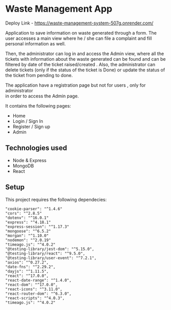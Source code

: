 # Waste Management App

Deploy Link - https://waste-management-system-507g.onrender.com/

Application to save information on waste generated through a form. The user accesses a main view where he / she can file a complaint and fill personal information as well.

Then, the administrator can log in and access the Admin view, where all the tickets with information about the waste generated can be found 
and can be filtered by date of the ticket raised/created . Also, the administrator can delete tickets (only if the status of the ticket is Done) or update the status of the ticket from pending to done.

The application have a registration page but not for users , only for administrator  
in order to access the Admin page. 

It contains the following pages:

  - Home
  - Login / Sign In
  - Register / Sign up
  - Admin

## Technologies used

- Node & Express
- MongoDB
- React

## Setup

This project requires the following dependecies:
    
    "cookie-parser": "^1.4.6"
    "cors": "^2.8.5"
    "dotenv": "^16.0.1"
    "express": "^4.18.1"
    "express-session": "^1.17.3"
    "mongoose": "^6.5.2"
    "morgan": "^1.10.0"
    "nodemon": "^2.0.19"
    "timeago.js": "^4.0.2"
    "@testing-library/jest-dom": "^5.15.0",
    "@testing-library/react": "^9.5.0",
    "@testing-library/user-event": "^7.2.1",
    "axios": "^0.27.2",
    "date-fns": "^2.29.2",
    "dayjs": "^1.11.5",
    "react": "^17.0.0",
    "react-date-range": "^1.4.0",
    "react-dom": "^17.0.0",
    "react-icons": "^3.11.0",
    "react-router-dom": "^6.3.0",
    "react-scripts": "^4.0.3",
    "timeago.js": "^4.0.2"
    



